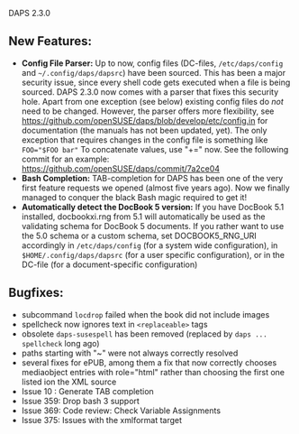 DAPS 2.3.0

## New Features:

- **Config File Parser:**
  Up to now, config files (DC-files, `/etc/daps/config` and  `~/.config/daps/dapsrc`) have been sourced. This has been a major security issue, since every shell code gets executed when a file is being sourced. DAPS 2.3.0 now comes with a parser that fixes this security hole. Apart from one exception (see below) existing config files do *not* need to be changed. However, the parser  offers more flexibility, see  https://github.com/openSUSE/daps/blob/develop/etc/config.in for documentation (the manuals has not been updated, yet).
  The only exception that requires changes in the config file is something like `FOO="$FOO bar"` To concatenate values, use "+="  now. See the following commit for an example:  https://github.com/openSUSE/daps/commit/7a2ce04
- **Bash Completion:**
  TAB-completion for DAPS has been one of the very first feature requests we opened (almost five years ago). Now we finally managed to conquer the black Bash magic required to get it!
- **Automatically detect the DocBook 5 version:**
  If you have DocBook 5.1 installed, docbookxi.rng from 5.1 will automatically be used as the validating schema for DocBook 5 documents. If you rather want to use the 5.0 schema or a custom schema, set DOCBOOK5_RNG_URI accordingly in `/etc/daps/config` (for a system wide configuration), in `$HOME/.config/daps/dapsrc` (for a user specific configuration), or in the DC-file (for a document-specific configuration)

## Bugfixes:

- subcommand `locdrop` failed when the book did not include images
- spellcheck now ignores text in `<replaceable>` tags
- obsolete `daps-susespell` has been removed (replaced by `daps ... spellcheck` long ago)
- paths starting with "~" were not always correctly resolved
- several fixes for ePUB, among them a fix that now correctly chooses mediaobject entries with role="html" rather than choosing the first one listed ion the XML source
- Issue 10 : Generate TAB completion
- Issue 359: Drop bash 3 support
- Issue 369: Code review: Check Variable Assignments
- Issue 375: Issues with the xmlformat target

